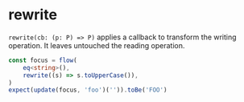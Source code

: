 ---
---

# rewrite

`rewrite(cb: (p: P) => P)` applies a callback to transform the writing operation. It leaves untouched the reading operation.

```typescript
const focus = flow(
	eq<string>(),
	rewrite((s) => s.toUpperCase()),
)
expect(update(focus, 'foo')('')).toBe('FOO')
```
